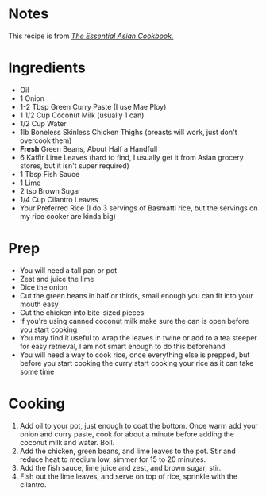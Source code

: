 # Notes
This recipe is from [_The Essential Asian Cookbook._](https://books.google.com/books/about/The_Essential_Asian_Cookbook.html?id=7i7XPAAACAAJ&source=kp_book_description)

# Ingredients
- Oil
- 1 Onion
- 1-2 Tbsp Green Curry Paste (I use Mae Ploy)
- 1 1/2 Cup Coconut Milk (usually 1 can)
- 1/2 Cup Water
- 1lb Boneless Skinless Chicken Thighs (breasts will work, just don't overcook them)
- __Fresh__ Green Beans, About Half a Handfull
- 6 Kaffir Lime Leaves (hard to find, I usually get it from Asian grocery stores, but it isn't super required)
- 1 Tbsp Fish Sauce
- 1 Lime
- 2 tsp Brown Sugar
- 1/4 Cup Cilantro Leaves
- Your Preferred Rice (I do 3 servings of Basmatti rice, but the servings on my rice cooker are kinda big)

# Prep
- You will need a tall pan or pot
- Zest and juice the lime
- Dice the onion
- Cut the green beans in half or thirds, small enough you can fit into your mouth easy
- Cut the chicken into bite-sized pieces
- If you're using canned coconut milk make sure the can is open before you start cooking
- You may find it useful to wrap the leaves in twine or add to a tea steeper for easy retrieval, I am not smart enough to do this beforehand
- You will need a way to cook rice, once everything else is prepped, but before you start cooking the curry start cooking your rice as it can take some time

# Cooking
1. Add oil to your pot, just enough to coat the bottom. Once warm add your onion and curry paste, cook for about a minute before adding the coconut milk and water. Boil.
2. Add the chicken, green beans, and lime leaves to the pot. Stir and reduce heat to medium low, simmer for 15 to 20 minutes.
3. Add the fish sauce, lime juice and zest, and brown sugar, stir.
4. Fish out the lime leaves, and serve on top of rice, sprinkle with the cilantro.